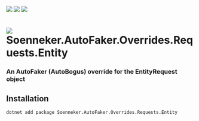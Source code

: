 ﻿[![](https://img.shields.io/nuget/v/soenneker.autofaker.overrides.requests.entity.svg?style=for-the-badge)](https://www.nuget.org/packages/soenneker.autofaker.overrides.requests.entity/)
[![](https://img.shields.io/github/actions/workflow/status/soenneker/soenneker.autofaker.overrides.requests.entity/publish-package.yml?style=for-the-badge)](https://github.com/soenneker/soenneker.autofaker.overrides.requests.entity/actions/workflows/publish-package.yml)
[![](https://img.shields.io/nuget/dt/soenneker.autofaker.overrides.requests.entity.svg?style=for-the-badge)](https://www.nuget.org/packages/soenneker.autofaker.overrides.requests.entity/)

# ![](https://user-images.githubusercontent.com/4441470/224455560-91ed3ee7-f510-4041-a8d2-3fc093025112.png) Soenneker.AutoFaker.Overrides.Requests.Entity
### An AutoFaker (AutoBogus) override for the EntityRequest object

## Installation

```
dotnet add package Soenneker.AutoFaker.Overrides.Requests.Entity
```
